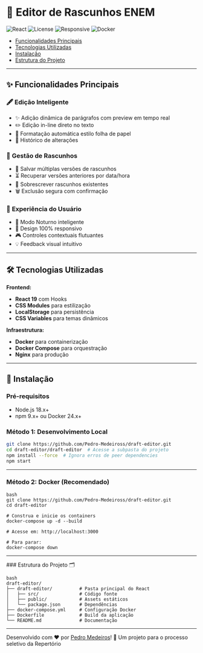 # 📝 Editor de Rascunhos ENEM

![React](https://img.shields.io/badge/React-18.2.0-61DAFB?logo=react)
![License](https://img.shields.io/badge/License-MIT-blue)
![Responsive](https://img.shields.io/badge/Responsive-Yes-green)
![Docker](https://img.shields.io/badge/Docker-Compose-2496ED?logo=docker)

- [Funcionalidades Principais](#-funcionalidades-principais)
- [Tecnologias Utilizadas](#-tecnologias-utilizadas)
- [Instalação](#-instalação)
- [Estrutura do Projeto](#-estrutura-do-projeto)

---

## ✨ Funcionalidades Principais

### 🖋 **Edição Inteligente**

- ✨ Adição dinâmica de parágrafos com preview em tempo real
- ✏️ Edição in-line direto no texto
- 📄 Formatação automática estilo folha de papel
- 🔄 Histórico de alterações

### 💾 **Gestão de Rascunhos**

- 💾 Salvar múltiplas versões de rascunhos
- ⏳ Recuperar versões anteriores por data/hora
- 🔄 Sobrescrever rascunhos existentes
- 🗑️ Exclusão segura com confirmação

### 🎨 **Experiência do Usuário**

- 🌙 Modo Noturno inteligente
- 📱 Design 100% responsivo
- 🎮 Controles contextuais flutuantes
- 💡 Feedback visual intuitivo

---

## 🛠 Tecnologias Utilizadas

**Frontend:**

- **React 19** com Hooks
- **CSS Modules** para estilização
- **LocalStorage** para persistência
- **CSS Variables** para temas dinâmicos

**Infraestrutura:**

- **Docker** para containerização
- **Docker Compose** para orquestração
- **Nginx** para produção

---

## 🚀 Instalação

### Pré-requisitos

- Node.js 18.x+
- npm 9.x+ ou Docker 24.x+

### Método 1: Desenvolvimento Local

```bash
git clone https://github.com/Pedro-Medeiross/draft-editor.git
cd draft-editor/draft-editor  # Acesse a subpasta do projeto
npm install --force  # Ignora erros de peer dependencies
npm start
```

---

### Método 2: Docker (Recomendado)
```
bash
git clone https://github.com/Pedro-Medeiross/draft-editor.git
cd draft-editor

# Construa e inicie os containers
docker-compose up -d --build

# Acesse em: http://localhost:3000

# Para parar:
docker-compose down
```

---

<div id="estrutura"></div>
### Estrutura do Projeto 🗂

```
bash
draft-editor/
├── draft-editor/          # Pasta principal do React
│   ├── src/               # Código fonte
│   ├── public/            # Assets estáticos
│   └── package.json       # Dependências
├── docker-compose.yml     # Configuração Docker
├── Dockerfile             # Build da aplicação
└── README.md              # Documentação
```

---

 Desenvolvido com ❤️ por [Pedro Medeiros](ttps://github.com/Pedro-Medeiross")! 🚀 Um projeto para o processo seletivo da Repertório